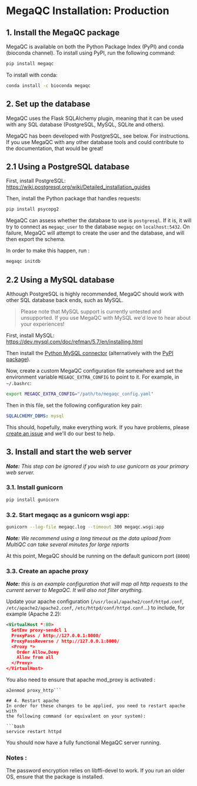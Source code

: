 # MegaQC Installation: Production


## 1. Install the MegaQC package

MegaQC is available on both the Python Package Index (PyPI) and conda (bioconda channel).
To install using PyPI,  run the following command:

```bash
pip install megaqc
```

To install with conda:

```bash
conda install -c bioconda megaqc
```

## 2. Set up the database
MegaQC uses the Flask SQLAlchemy plugin, meaning that it can be used with any SQL database (PostgreSQL, MySQL, SQLite and others).

MegaQC has been developed with PostgreSQL, see below. For instructions. If you use MegaQC with any
other database tools and could contribute to the documentation, that would be great!

## 2.1 Using a PostgreSQL database

First, install PostgreSQL: https://wiki.postgresql.org/wiki/Detailed_installation_guides

Then, install the Python package that handles requests:

```bash
pip install psycopg2
```

MegaQC can assess whether the database to use is `postgresql`. If it is, it will try to connect as `megaqc_user` to the database `megaqc` on `localhost:5432`. On failure, MegaQC will attempt to create the user and the database, and will then export the schema.

In order to make this happen, run :
```bash
megaqc initdb
```

## 2.2 Using a MySQL database
Although PostgreSQL is highly recommended, MegaQC should work with other SQL database
back ends, such as MySQL.

> Please note that MySQL support is currently untested and unsupported. If you use MegaQC
> with MySQL we'd love to hear about your experiences!

First, install MySQL: https://dev.mysql.com/doc/refman/5.7/en/installing.html

Then install the [Python MySQL connector](https://dev.mysql.com/downloads/connector/python/2.1.html)
(alternatively with the [PyPI package](https://pypi.python.org/pypi/mysql-connector-python/2.0.4)).

Now, create a custom MegaQC configuration file somewhere and set the environment variable
`MEGAQC_EXTRA_CONFIG` to point to it. For example, in `~/.bashrc`:

```bash
export MEGAQC_EXTRA_CONFIG="/path/to/megaqc_config.yaml"
```

Then in this file, set the following configuration key pair:

```yaml
SQLALCHEMY_DBMS: mysql
```

This should, hopefully, make everything work. If you have problems, please
[create an issue](https://github.com/ewels/MegaQC/issues/new) and we'll do our
best to help.

## 3. Install and start the web server

_**Note:** This step can be ignored if you wish to use gunicorn as your primary web server._

### 3.1. Install gunicorn

```bash
pip install gunicorn
```

### 3.2. Start megaqc as a gunicorn wsgi app:

```bash
gunicorn --log-file megaqc.log --timeout 300 megaqc.wsgi:app
```

_**Note:** We recommend using a long timeout as the data upload from MultiQC can take several minutes for large reports_

At this point, MegaQC should be running on the default gunicorn port (`8000`)

### 3.3. Create an apache proxy

_**Note:** this is an example configuration that will map all http requests to the current server to MegaQC. It will also not filter anything._

Update your apache configuration (`/usr/local/apache2/conf/httpd.conf`, `/etc/apache2/apache2.conf`, `/etc/httpd/conf/httpd.conf`...)
to include, for example (Apache 2.2):

```xml
<VirtualHost *:80>
  SetEnv proxy-sendcl 1
  ProxyPass / http://127.0.0.1:8000/
  ProxyPassReverse / http://127.0.0.1:8000/
  <Proxy *>
    Order Allow,Deny
    Allow from all
  </Proxy>
</VirtualHost>
```
You also need to ensure that apache mod_proxy is activated : 
```a2enmod proxy
a2enmod proxy_http```

## 4. Restart apache
In order for these changes to be applied, you need to restart apache with
the following command (or equivalent on your system):

```bash
service restart httpd
```

You should now have a fully functional MegaQC server running.


### Notes : 
The password encryption relies on libffi-devel to work. If you run an older OS, ensure that the package is installed.
